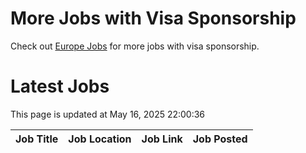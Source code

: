 # More Jobs with Visa Sponsorship

Check out [Europe Jobs](https://github.com/sureshparimi/europejobs#latest-jobs) for more jobs with visa sponsorship.

# Latest Jobs

This page is updated at May 16, 2025 22:00:36

| Job Title | Job Location | Job Link | Job Posted |
| --- | --- | --- | --- |
